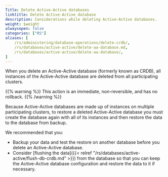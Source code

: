 ```yaml
---
Title: Delete Active-Active databases
linktitle: Delete Active-Active database
description: Considerations while deleting Active-Active databases.
weight: $weight
alwaysopen: false
categories: ["RS"]
aliases: [
    /rs/administering/database-operations/delete-crdb/,
    /rs/databases/active-active/delete-aa-database.md,
    /rs/databases/active-active/delete-aa-database/,
]
---
```


When you delete an Active-Active database (formerly known as CRDB),
all instances of the Active-Active database are deleted from all participating clusters.

{{% warning %}}
This action is an immediate, non-reversible, and has no rollback.
{{% /warning %}}

Because Active-Active databases are made up of instances on multiple participating clusters,
to restore a deleted Active-Active database you must create the database again with all of its instances
and then restore the data to the database from backup.

We recommended that you:

- Backup your data and test the restore on another database before you delete an Active-Active database.
- Consider [flushing the data]({{< relref "/rs/databases/active-active/flush-db-crdb.md" >}}) from the database
    so that you can keep the Active-Active database configuration and restore the data to it if necessary.
